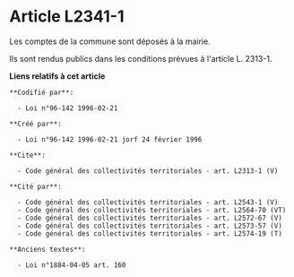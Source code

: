 # Article L2341-1

Les comptes de la commune sont déposés à la mairie. 

Ils sont rendus publics dans les conditions prévues à l'article L. 2313-1.

**Liens relatifs à cet article**

	**Codifié par**:

	  - Loi n°96-142 1996-02-21

	**Créé par**:

	  - Loi n°96-142 1996-02-21 jorf 24 février 1996

	**Cite**:

	  - Code général des collectivités territoriales - art. L2313-1 (V)

	**Cité par**:

	  - Code général des collectivités territoriales - art. L2543-1 (V)
	  - Code général des collectivités territoriales - art. L2564-70 (VT)
	  - Code général des collectivités territoriales - art. L2572-67 (V)
	  - Code général des collectivités territoriales - art. L2573-57 (V)
	  - Code général des collectivités territoriales - art. L2574-19 (T)

	**Anciens textes**:

	  - Loi n°1884-04-05 art. 160

